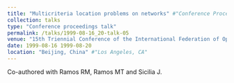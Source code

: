 ```yaml
---
title: "Multicriteria location problems on networks" #"Conference Proceeding talk 3 on Relevant Topic in Your Field"
collection: talks
type: "Conference proceedings talk"
permalink: /talks/1999-08-16_20-talk-05
venue: "15th Triennial Conference of the International Federation of Operational Research Societies (IFORS '99) [invited session]" #"Testing Institute of America 2014 Annual Conference"
date: 1999-08-16 1999-08-20
location: "Beijing, China" #"Los Angeles, CA"
---
```

Co-authored with Ramos RM, Ramos MT and Sicilia J.
